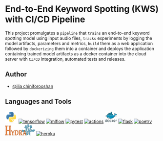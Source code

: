 # End-to-End Keyword Spotting (KWS) with CI/CD Pipeline

This project promulgates a `pipeline` that `trains` an end-to-end keyword spotting model using input audio files, `tracks` experiments by logging the model artifacts, parameters and metrics, `build` them as a web application followed by `dockerizing` them into a container and deploys the application containing trained model artifacts as a docker container into the cloud server with `CI/CD` integration, automated tests and releases.

## Author

- [@ilia chiniforooshan](https://github.com/iliach1995)

## Languages and Tools
<div align="">
<a href="https://www.python.org" target="_blank" rel="noreferrer"><img src="https://raw.githubusercontent.com/devicons/devicon/master/icons/python/python-original.svg" alt="python" width="40" height="40"/></a>
<a href="https://www.tensorflow.org" target="_blank" rel="noreferrer"><img src="https://www.vectorlogo.zone/logos/tensorflow/tensorflow-icon.svg" alt="tensorflow" width="40" height="40"/></a>
<a href="https://www.mlflow.org/docs/latest/python_api/mlflow.html" target="_blank" rel="noreferrer"> <img src="https://www.mlflow.org/docs/latest/_static/MLflow-logo-final-black.png" alt="mlflow" width="98" height="44"/></a>
<a href="https://docs.pytest.org/en/7.1.x/" target="_blank" rel="noreferrer"><img src="https://upload.wikimedia.org/wikipedia/commons/thumb/b/ba/Pytest_logo.svg/2048px-Pytest_logo.svg.png" alt="pytest" width="55" height="50"/></a> 
<a href="https://github.com/features/actions" target="_blank" rel="noreferrer"> <img src="https://res.cloudinary.com/practicaldev/image/fetch/s--2mFgk66y--/c_limit,f_auto,fl_progressive,q_80,w_375/https://dev-to-uploads.s3.amazonaws.com/uploads/badge/badge_image/78/github-actions-runner-up-badge.png" alt="actions" width="52" height="49"/></a>
<a href="https://www.docker.com/" target="_blank" rel="noreferrer"><img src="https://raw.githubusercontent.com/devicons/devicon/master/icons/docker/docker-original-wordmark.svg" alt="docker" width="40" height="40"/></a>
<a href="https://flask.palletsprojects.com/en/2.2.x/" target="_blank" rel="noreferrer"> <img src="https://banner2.cleanpng.com/20180704/sv/kisspng-flask-python-web-framework-bottle-microframework-django-5b3d0ba62504c0.3512153115307273341516.jpg" alt="flask" width="95" height="43"/></a>
<a href="https://python-poetry.org/" target="_blank" rel="noreferrer"> <img src="https://www.yuyagishita.com/img/poetry.png" alt="poetry" width="95" height="43"/></a> 
<a href="https://hydra.cc/docs/intro/" target="_blank" rel="noreferrer"> <img src="https://raw.githubusercontent.com/facebookresearch/hydra/master/website/static/img/Hydra-Readme-logo2.svg" alt="hydra" width="98" height="37"/></a>
<a href="https://www.heroku.com/platform" target="_blank" rel="noreferrer"><img src="https://upload.wikimedia.org/wikipedia/commons/thumb/e/ec/Heroku_logo.svg/2560px-Heroku_logo.svg.png" alt="heroku" width="107" height="43"/></a> 

</div>
 
<br>